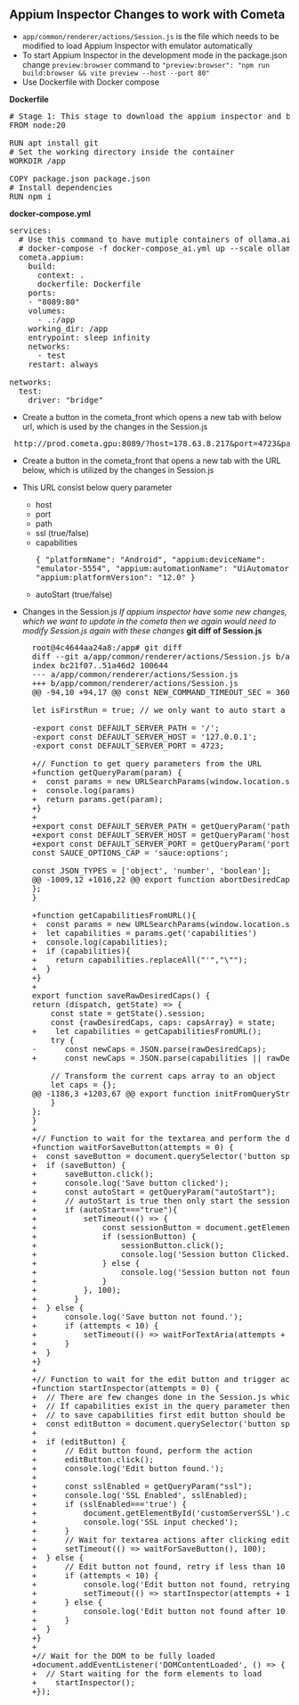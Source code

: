 ## Appium Inspector Changes to work with Cometa
* ```app/common/renderer/actions/Session.js``` is the file which needs to be modified to load Appium Inspector with emulator automatically
* To start Appium Inspector in the development mode in the package.json change ```preview:browser``` command to ```"preview:browser": "npm run build:browser && vite preview --host --port 80"```
* Use Dockerfile with Docker compose

**Dockerfile**
<pre>
# Stage 1: This stage to download the appium inspector and build the code to get html files
FROM node:20

RUN apt install git
# Set the working directory inside the container
WORKDIR /app

COPY package.json package.json
# Install dependencies
RUN npm i
</pre>


**docker-compose.yml**
<pre>
services:
  # Use this command to have mutiple containers of ollama.ai
  # docker-compose -f docker-compose_ai.yml up --scale ollama.ai=3
  cometa.appium:
    build:
      context: .
      dockerfile: Dockerfile
    ports:
    - "8089:80"
    volumes:
      - .:/app
    working_dir: /app 
    entrypoint: sleep infinity
    networks:
      - test
    restart: always

networks:
  test:
    driver: "bridge"
</pre>


* Create a button in the cometa_front which opens a new tab with below url, which is used by the changes in the Session.js 
<pre> http://prod.cometa.gpu:8089/?host=178.63.8.217&port=4723&path=/&ssl=false&autoStart=true&capabilities=%7B%27platformName%27%3A%20%27Android%27%2C%20%27appium%3AdeviceName%27%3A%20%27emulator-5554%27%2C%20%27appium%3AautomationName%27%3A%20%27UiAutomator2%27%2C%20%27appium%3AplatformVersion%27%3A%20%2712.0%27%7D
</pre>
* Create a button in the cometa_front that opens a new tab with the URL below, which is utilized by the changes in Session.js
* This URL consist below query parameter
    - host
    - port 
    - path
    - ssl (true/false)
    - capabilities <pre>{
    "platformName": "Android",
    "appium:deviceName": "emulator-5554",
    "appium:automationName": "UiAutomator2",
    "appium:platformVersion": "12.0"
    }</pre>
    - autoStart (true/false)

* Changes in the Session.js *If appium inspector have some new changes, which we want to update in the cometa then we again would need to modify Session.js again with these changes*
**git diff of Session.js**
    <pre>
    root@4c4644aa24a8:/app# git diff
    diff --git a/app/common/renderer/actions/Session.js b/app/common/renderer/actions/Session.js
    index bc21f07..51a46d2 100644
    --- a/app/common/renderer/actions/Session.js
    +++ b/app/common/renderer/actions/Session.js
    @@ -94,10 +94,17 @@ const NEW_COMMAND_TIMEOUT_SEC = 3600;
    
    let isFirstRun = true; // we only want to auto start a session on a first run
    
    -export const DEFAULT_SERVER_PATH = '/';
    -export const DEFAULT_SERVER_HOST = '127.0.0.1';
    -export const DEFAULT_SERVER_PORT = 4723;
    
    +// Function to get query parameters from the URL
    +function getQueryParam(param) {
    +  const params = new URLSearchParams(window.location.search);
    +  console.log(params)
    +  return params.get(param);
    +}
    +
    +export const DEFAULT_SERVER_PATH = getQueryParam('path') || '/';
    +export const DEFAULT_SERVER_HOST = getQueryParam('host') || '127.0.0.1';
    +export const DEFAULT_SERVER_PORT = getQueryParam('port') || 4723;
    const SAUCE_OPTIONS_CAP = 'sauce:options';
    
    const JSON_TYPES = ['object', 'number', 'boolean'];
    @@ -1009,12 +1016,22 @@ export function abortDesiredCapsEditor() {
    };
    }
    
    +function getCapabilitiesFromURL(){
    +  const params = new URLSearchParams(window.location.search);
    +  let capabilities = params.get('capabilities')
    +  console.log(capabilities);
    +  if (capabilities){
    +    return capabilities.replaceAll("'","\"");
    +  }
    +}
    +
    export function saveRawDesiredCaps() {
    return (dispatch, getState) => {
        const state = getState().session;
        const {rawDesiredCaps, caps: capsArray} = state;
    +    let capabilities = getCapabilitiesFromURL();
        try {
    -      const newCaps = JSON.parse(rawDesiredCaps);
    +      const newCaps = JSON.parse(capabilities || rawDesiredCaps);
    
        // Transform the current caps array to an object
        let caps = {};
    @@ -1186,3 +1203,67 @@ export function initFromQueryString(loadNewSession) {
        }
    };
    }
    +
    +// Function to wait for the textarea and perform the desired action
    +function waitForSaveButton(attempts = 0) {
    +  const saveButton = document.querySelector('button span[aria-label="save"]');
    +  if (saveButton) {
    +      saveButton.click();
    +      console.log('Save button clicked');
    +      const autoStart = getQueryParam("autoStart");
    +      // autoStart is true then only start the session otherwise let user click in the Start Session button
    +      if (autoStart==="true"){
    +          setTimeout(() => {
    +              const sessionButton = document.getElementById("btnStartSession");
    +              if (sessionButton) {
    +                  sessionButton.click();
    +                  console.log('Session button Clicked.');
    +              } else {
    +                  console.log('Session button not found.');
    +              }
    +          }, 100);
    +        }
    +  } else {
    +      console.log('Save button not found.');
    +      if (attempts < 10) {
    +          setTimeout(() => waitForTextAria(attempts + 1), 100); // Retry after 500ms
    +      }
    +  }
    +}
    +
    +// Function to wait for the edit button and trigger actions
    +function startInspector(attempts = 0) {
    +  // There are few changes done in the Session.js which checks for capabilities values in the query parameter
    +  // If capabilities exist in the query parameter then when save button is clicked it will load the value from query_parameter[capabilities]
    +  // to save capabilities first edit button should be clicked
    +  const editButton = document.querySelector('button span[aria-label="edit"]');
    +
    +  if (editButton) {
    +      // Edit button found, perform the action
    +      editButton.click();
    +      console.log('Edit button found.');
    +
    +      const sslEnabled = getQueryParam("ssl");
    +      console.log('SSL Enabled', sslEnabled);
    +      if (sslEnabled==='true') {
    +          document.getElementById('customServerSSL').click();
    +          console.log('SSL input checked');
    +      }
    +      // Wait for textarea actions after clicking edit
    +      setTimeout(() => waitForSaveButton(), 100);
    +  } else {
    +      // Edit button not found, retry if less than 10 attempts
    +      if (attempts < 10) {
    +          console.log('Edit button not found, retrying...');
    +          setTimeout(() => startInspector(attempts + 1), 100); // Retry after 500ms
    +      } else {
    +          console.log('Edit button not found after 10 attempts.');
    +      }
    +  }
    +}
    +
    +// Wait for the DOM to be fully loaded
    +document.addEventListener('DOMContentLoaded', () => {
    +  // Start waiting for the form elements to load
    +    startInspector();
    +});
    <pre>

